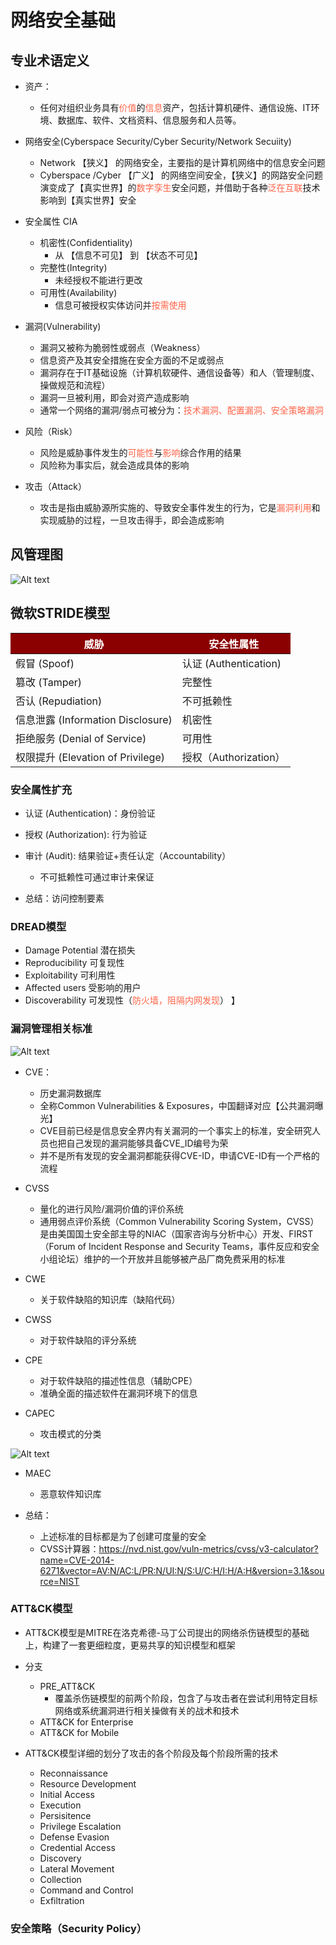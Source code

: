 # 网络安全基础
## 专业术语定义
- 资产：
  - 任何对组织业务具有<font color=tomato>价值</font>的<font color=tomato>信息</font>资产，包括计算机硬件、通信设施、IT环境、数据库、软件、文档资料、信息服务和人员等。

- 网络安全(Cyberspace Security/Cyber Security/Network Secuiity)
  - Network 【狭义】 的网络安全，主要指的是计算机网络中的信息安全问题
  - Cyberspace /Cyber 【广义】 的网络空间安全，【狭义】的网路安全问题演变成了【真实世界】的<font color=tomato>数字孪生</font>安全问题，并借助于各种<font color=tomato>泛在互联</font>技术影响到【真实世界】安全

- 安全属性 CIA
  - 机密性(Confidentiality)
    - 从 【信息不可见】 到 【状态不可见】
  - 完整性(Integrity)
    - 未经授权不能进行更改
  - 可用性(Availability)
    - 信息可被授权实体访问并<font color=tomato>按需使用</font>

- 漏洞(Vulnerability)
  - 漏洞又被称为脆弱性或弱点（Weakness）
  - 信息资产及其安全措施在安全方面的不足或弱点
  - 漏洞存在于IT基础设施（计算机软硬件、通信设备等）和人（管理制度、操做规范和流程）
  - 漏洞一旦被利用，即会对资产造成影响
  - 通常一个网络的漏洞/弱点可被分为：<font color=tomato>技术漏洞、配置漏洞、安全策略漏洞</font>

- 风险（Risk）
  - 风险是威胁事件发生的<font color=tomato>可能性</font>与<font color=tomato>影响</font>综合作用的结果
  - 风险称为事实后，就会造成具体的影响

- 攻击（Attack）
  - 攻击是指由威胁源所实施的、导致安全事件发生的行为，它是<font color=tomato>漏洞利用</font>和实现威胁的过程，一旦攻击得手，即会造成影响

## 风管理图
![Alt text](kb_images/image01.png)

## 微软STRIDE模型
<table>
    <thead>
        <th style="background:darkred;color:white">威胁</th>
        <th style="background:darkred;color:white">安全性属性</th>
    </thead>
    <tbody>
        <tr>
            <td>假冒 (Spoof)</td>
            <td>认证 (Authentication)</td>
        </tr>
        <tr>
            <td>篡改 (Tamper)</td>
            <td>完整性</td>
        </tr>
        <tr>
            <td>否认 (Repudiation)</td>
            <td>不可抵赖性</td>
        </tr>
        <tr>
            <td>信息泄露 (Information Disclosure)</td>
            <td>机密性</td>
        </tr>
        <tr>
            <td>拒绝服务 (Denial of Service)</td>
            <td>可用性</td>
        </tr>
         <tr>
            <td>权限提升 (Elevation of Privilege)</td>
            <td>授权（Authorization）</td>
        </tr>
    </tbody>
</table>

### 安全属性扩充
- 认证 (Authentication)：身份验证
  
- 授权 (Authorization): 行为验证
  
- 审计 (Audit): 结果验证+责任认定（Accountability）
  - 不可抵赖性可通过审计来保证

- 总结：访问控制要素

### DREAD模型
- Damage Potential 潜在损失
- Reproducibility 可复现性
- Exploitability 可利用性
- Affected users 受影响的用户
- Discoverability 可发现性（<font color=tomato>防火墙，阻隔内网发现</font>）  】


### 漏洞管理相关标准
![Alt text](kb_images/image02.png)
  
- CVE：
  - 历史漏洞数据库
  - 全称Common Vulnerabilities & Exposures，中国翻译对应【公共漏洞曝光】
  - CVE目前已经是信息安全界内有关漏洞的一个事实上的标准，安全研究人员也把自己发现的漏洞能够具备CVE_ID编号为荣
  - 并不是所有发现的安全漏洞都能获得CVE-ID，申请CVE-ID有一个严格的流程

- CVSS
  - 量化的进行风险/漏洞价值的评价系统
  - 通用弱点评价系统（Common Vulnerability Scoring System，CVSS）是由美国国土安全部主导的NIAC（国家咨询与分析中心）开发、FIRST（Forum of Incident Response and Security Teams，事件反应和安全小组论坛）维护的一个开放并且能够被产品厂商免费采用的标准

- CWE
  - 关于软件缺陷的知识库（缺陷代码）

- CWSS
  - 对于软件缺陷的评分系统

- CPE
  - 对于软件缺陷的描述性信息（辅助CPE）
  - 准确全面的描述软件在漏洞环境下的信息

- CAPEC
  - 攻击模式的分类

![Alt text](kb_images/image03.png)

- MAEC
  - 恶意软件知识库

- 总结：
  - 上述标准的目标都是为了创建可度量的安全
  - CVSS计算器：https://nvd.nist.gov/vuln-metrics/cvss/v3-calculator?name=CVE-2014-6271&vector=AV:N/AC:L/PR:N/UI:N/S:U/C:H/I:H/A:H&version=3.1&source=NIST


### ATT&CK模型
- ATT&CK模型是MITRE在洛克希德-马丁公司提出的网络杀伤链模型的基础上，构建了一套更细粒度，更易共享的知识模型和框架
- 分支
  - PRE_ATT&CK
    - 覆盖杀伤链模型的前两个阶段，包含了与攻击者在尝试利用特定目标网络或系统漏洞进行相关操做有关的战术和技术
  - ATT&CK for Enterprise
  - ATT&CK for Mobile

- ATT&CK模型详细的划分了攻击的各个阶段及每个阶段所需的技术
  - Reconnaissance
  - Resource Development
  - Initial Access
  - Execution
  - Persisitence
  - Privilege Escalation
  - Defense Evasion
  - Credential Access
  - Discovery
  - Lateral Movement
  - Collection
  - Command and Control
  - Exfiltration

### 安全策略（Security Policy）
